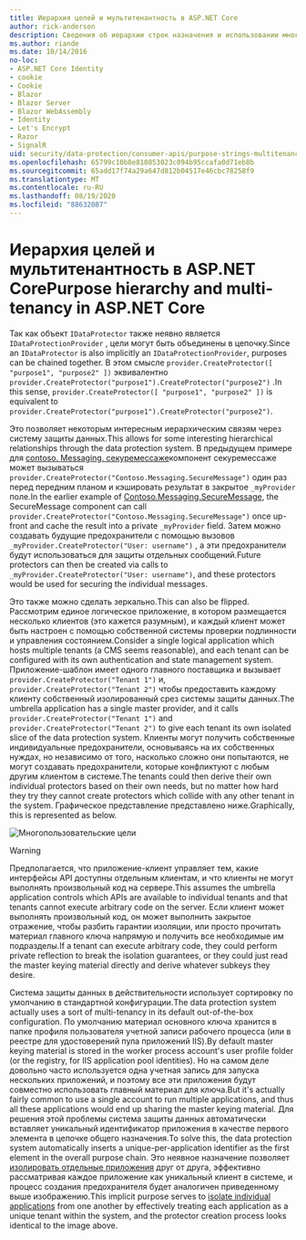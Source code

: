 ```yaml
---
title: Иерархия целей и мультитенантность в ASP.NET Core
author: rick-anderson
description: Сведения об иерархии строк назначения и использовании многофакторной связи, так как она относится к ASP.NET Core интерфейсам API защиты данных.
ms.author: riande
ms.date: 10/14/2016
no-loc:
- ASP.NET Core Identity
- cookie
- Cookie
- Blazor
- Blazor Server
- Blazor WebAssembly
- Identity
- Let's Encrypt
- Razor
- SignalR
uid: security/data-protection/consumer-apis/purpose-strings-multitenancy
ms.openlocfilehash: 65799c10b8e810853023c094b95ccafa0d71eb8b
ms.sourcegitcommit: 65add17f74a29a647d812b04517e46cbc78258f9
ms.translationtype: MT
ms.contentlocale: ru-RU
ms.lasthandoff: 08/19/2020
ms.locfileid: "88632087"
---
```

# <a name="purpose-hierarchy-and-multi-tenancy-in-aspnet-core"></a><span data-ttu-id="ac7af-103">Иерархия целей и мультитенантность в ASP.NET Core</span><span class="sxs-lookup"><span data-stu-id="ac7af-103">Purpose hierarchy and multi-tenancy in ASP.NET Core</span></span>

<span data-ttu-id="ac7af-104">Так как объект `IDataProtector` также неявно является `IDataProtectionProvider` , цели могут быть объединены в цепочку.</span><span class="sxs-lookup"><span data-stu-id="ac7af-104">Since an `IDataProtector` is also implicitly an `IDataProtectionProvider`, purposes can be chained together.</span></span> <span data-ttu-id="ac7af-105">В этом смысле `provider.CreateProtector([ "purpose1", "purpose2" ])` эквивалентно `provider.CreateProtector("purpose1").CreateProtector("purpose2")` .</span><span class="sxs-lookup"><span data-stu-id="ac7af-105">In this sense, `provider.CreateProtector([ "purpose1", "purpose2" ])` is equivalent to `provider.CreateProtector("purpose1").CreateProtector("purpose2")`.</span></span>

<span data-ttu-id="ac7af-106">Это позволяет некоторым интересным иерархическим связям через систему защиты данных.</span><span class="sxs-lookup"><span data-stu-id="ac7af-106">This allows for some interesting hierarchical relationships through the data protection system.</span></span> <span data-ttu-id="ac7af-107">В предыдущем примере для [contoso. Messaging. секуремессаже](xref:security/data-protection/consumer-apis/purpose-strings#data-protection-contoso-purpose)компонент секуремессаже может вызываться `provider.CreateProtector("Contoso.Messaging.SecureMessage")` один раз перед передним планом и кэшировать результат в закрытое `_myProvider` поле.</span><span class="sxs-lookup"><span data-stu-id="ac7af-107">In the earlier example of [Contoso.Messaging.SecureMessage](xref:security/data-protection/consumer-apis/purpose-strings#data-protection-contoso-purpose), the SecureMessage component can call `provider.CreateProtector("Contoso.Messaging.SecureMessage")` once up-front and cache the result into a private `_myProvider` field.</span></span> <span data-ttu-id="ac7af-108">Затем можно создавать будущие предохранители с помощью вызовов `_myProvider.CreateProtector("User: username")` , а эти предохранители будут использоваться для защиты отдельных сообщений.</span><span class="sxs-lookup"><span data-stu-id="ac7af-108">Future protectors can then be created via calls to `_myProvider.CreateProtector("User: username")`, and these protectors would be used for securing the individual messages.</span></span>

<span data-ttu-id="ac7af-109">Это также можно сделать зеркально.</span><span class="sxs-lookup"><span data-stu-id="ac7af-109">This can also be flipped.</span></span> <span data-ttu-id="ac7af-110">Рассмотрим единое логическое приложение, в котором размещается несколько клиентов (это кажется разумным), и каждый клиент может быть настроен с помощью собственной системы проверки подлинности и управления состоянием.</span><span class="sxs-lookup"><span data-stu-id="ac7af-110">Consider a single logical application which hosts multiple tenants (a CMS seems reasonable), and each tenant can be configured with its own authentication and state management system.</span></span> <span data-ttu-id="ac7af-111">Приложение-шаблон имеет одного главного поставщика и вызывает `provider.CreateProtector("Tenant 1")` и, `provider.CreateProtector("Tenant 2")` чтобы предоставить каждому клиенту собственный изолированный срез системы защиты данных.</span><span class="sxs-lookup"><span data-stu-id="ac7af-111">The umbrella application has a single master provider, and it calls `provider.CreateProtector("Tenant 1")` and `provider.CreateProtector("Tenant 2")` to give each tenant its own isolated slice of the data protection system.</span></span> <span data-ttu-id="ac7af-112">Клиенты могут получить собственные индивидуальные предохранители, основываясь на их собственных нуждах, но независимо от того, насколько сложно они попытаются, не могут создавать предохранители, которые конфликтуют с любым другим клиентом в системе.</span><span class="sxs-lookup"><span data-stu-id="ac7af-112">The tenants could then derive their own individual protectors based on their own needs, but no matter how hard they try they cannot create protectors which collide with any other tenant in the system.</span></span> <span data-ttu-id="ac7af-113">Графическое представление представлено ниже.</span><span class="sxs-lookup"><span data-stu-id="ac7af-113">Graphically, this is represented as below.</span></span>

![Многопользовательские цели](purpose-strings-multitenancy/_static/purposes-multi-tenancy.png)

>[!WARNING]
> <span data-ttu-id="ac7af-115">Предполагается, что приложение-клиент управляет тем, какие интерфейсы API доступны отдельным клиентам, и что клиенты не могут выполнять произвольный код на сервере.</span><span class="sxs-lookup"><span data-stu-id="ac7af-115">This assumes the umbrella application controls which APIs are available to individual tenants and that tenants cannot execute arbitrary code on the server.</span></span> <span data-ttu-id="ac7af-116">Если клиент может выполнять произвольный код, он может выполнить закрытое отражение, чтобы разбить гарантии изоляции, или просто прочитать материал главного ключа напрямую и получить все необходимые им подразделы.</span><span class="sxs-lookup"><span data-stu-id="ac7af-116">If a tenant can execute arbitrary code, they could perform private reflection to break the isolation guarantees, or they could just read the master keying material directly and derive whatever subkeys they desire.</span></span>

<span data-ttu-id="ac7af-117">Система защиты данных в действительности использует сортировку по умолчанию в стандартной конфигурации.</span><span class="sxs-lookup"><span data-stu-id="ac7af-117">The data protection system actually uses a sort of multi-tenancy in its default out-of-the-box configuration.</span></span> <span data-ttu-id="ac7af-118">По умолчанию материал основного ключа хранится в папке профиля пользователя учетной записи рабочего процесса (или в реестре для удостоверений пула приложений IIS).</span><span class="sxs-lookup"><span data-stu-id="ac7af-118">By default master keying material is stored in the worker process account's user profile folder (or the registry, for IIS application pool identities).</span></span> <span data-ttu-id="ac7af-119">Но на самом деле довольно часто используется одна учетная запись для запуска нескольких приложений, и поэтому все эти приложения будут совместно использовать главный материал для ключа.</span><span class="sxs-lookup"><span data-stu-id="ac7af-119">But it's actually fairly common to use a single account to run multiple applications, and thus all these applications would end up sharing the master keying material.</span></span> <span data-ttu-id="ac7af-120">Для решения этой проблемы система защиты данных автоматически вставляет уникальный идентификатор приложения в качестве первого элемента в цепочке общего назначения.</span><span class="sxs-lookup"><span data-stu-id="ac7af-120">To solve this, the data protection system automatically inserts a unique-per-application identifier as the first element in the overall purpose chain.</span></span> <span data-ttu-id="ac7af-121">Это неявное назначение позволяет [изолировать отдельные приложения](xref:security/data-protection/configuration/overview#per-application-isolation) друг от друга, эффективно рассматривая каждое приложение как уникальный клиент в системе, и процесс создания предохранителя будет аналогичен приведенному выше изображению.</span><span class="sxs-lookup"><span data-stu-id="ac7af-121">This implicit purpose serves to [isolate individual applications](xref:security/data-protection/configuration/overview#per-application-isolation) from one another by effectively treating each application as a unique tenant within the system, and the protector creation process looks identical to the image above.</span></span>
